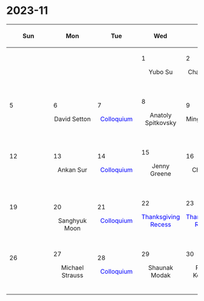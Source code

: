 # 2023-11

|<div style='max-width:100px;width:100px'><p>Sun</p></div>|<div style='max-width:100px;width:100px'><p>Mon</p></div>|<div style='max-width:100px;width:100px'><p>Tue</p></div>|<div style='max-width:100px;width:100px'><p>Wed</p></div>|<div style='max-width:100px;width:100px'><p>Thu</p></div>|<div style='max-width:100px;width:100px'><p>Fri</p></div>|<div style='max-width:100px;width:100px'><p>Sat</p></div>|
|:-:|:-:|:-:|:-:|:-:|:-:|:-:|
|<p><br/><br/></p> |<p><br/><br/></p> |<p><br/><br/></p> |<p align='left'>1</p><p>Yubo Su<br/><br/></p>|<p align='left'>2</p><p>Chang-Goo<br/> Kim</p>|<p align='left'>3</p><p><span style='color:red'>Unassigned</span><br/><br/></p>|<p align='left'>4</p><p><br/><br/></p>|
|<p align='left'>5</p><p><br/><br/></p>|<p align='left'>6</p><p>David Setton<br/><br/></p>|<p align='left'>7</p><p><span style='color:blue'>Colloquium</span><br/><br/></p>|<p align='left'>8</p><p>Anatoly Spitkovsky<br/><br/></p>|<p align='left'>9</p><p>Minghao Guo<br/><br/></p>|<p align='left'>10</p><p>Sanghyuk<br/> Moon</p>|<p align='left'>11</p><p><br/><br/></p>|
|<p align='left'>12</p><p><br/><br/></p>|<p align='left'>13</p><p>Ankan Sur<br/><br/></p>|<p align='left'>14</p><p><span style='color:blue'>Colloquium</span><br/><br/></p>|<p align='left'>15</p><p>Jenny Greene<br/><br/></p>|<p align='left'>16</p><p>Charlotte<br/> Ward</p>|<p align='left'>17</p><p>Jeremy Goodman<br/><br/></p>|<p align='left'>18</p><p><br/><br/></p>|
|<p align='left'>19</p><p><br/><br/></p>|<p align='left'>20</p><p>Sanghyuk<br/> Moon</p>|<p align='left'>21</p><p><span style='color:blue'>Colloquium</span><br/><br/></p>|<p align='left'>22</p><p><span style='color:blue'>Thanksgiving Recess</span><br/><br/></p>|<p align='left'>23</p><p><span style='color:blue'>Thanksgiving Recess</span><br/><br/></p>|<p align='left'>24</p><p><span style='color:blue'>Thanksgiving Recess</span><br/><br/></p>|<p align='left'>25</p><p><br/><br/></p>|
|<p align='left'>26</p><p><br/><br/></p>|<p align='left'>27</p><p>Michael Strauss<br/><br/></p>|<p align='left'>28</p><p><span style='color:blue'>Colloquium</span><br/><br/></p>|<p align='left'>29</p><p>Shaunak Modak<br/><br/></p>|<p align='left'>30</p><p>Philipp Kempski<br/><br/></p>|<p><br/><br/></p> |<p><br/><br/></p> |
